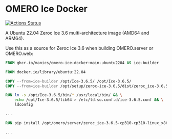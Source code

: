 OMERO Ice Docker
================

[![Actions Status](https://github.com/manics/omero-ice-docker/workflows/Build/badge.svg)](https://github.com/manics/omero-ice-docker/actions)

A Ubuntu 22.04 Zeroc Ice 3.6 multi-architecture image (AMD64 and ARM64).

Use this as a source for Zeroc Ice 3.6 when building OMERO.server or OMERO.web:

```Dockerfile
FROM ghcr.io/manics/omero-ice-docker:main-ubuntu2204 AS ice-builder

FROM docker.io/library/ubuntu:22.04

COPY --from=ice-builder /opt/Ice-3.6.5/ /opt/Ice-3.6.5/
COPY --from=ice-builder /opt/setup/zeroc-ice-3.6.5/dist/zeroc_ice-3.6.5-cp310-cp310-linux_x86_64.whl /opt/omero/server/

RUN ln -s /opt/Ice-3.6.5/bin/* /usr/local/bin/ && \
    echo /opt/Ice-3.6.5/lib64 > /etc/ld.so.conf.d/ice-3.6.5.conf && \
    ldconfig

...

RUN pip install /opt/omero/server/zeroc_ice-3.6.5-cp310-cp310-linux_x86_64.whl ...

...
```
